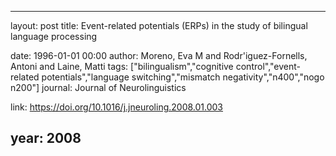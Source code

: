 ---
layout: post
title: Event-related potentials (ERPs) in the study of bilingual language processing

date: 1996-01-01 00:00
author: Moreno, Eva M and Rodr\'iguez-Fornells, Antoni and Laine, Matti
tags: ["bilingualism","cognitive control","event-related potentials","language switching","mismatch negativity","n400","nogo n200"]
journal: Journal of Neurolinguistics

link: https://doi.org/10.1016/j.jneuroling.2008.01.003

year: 2008
----